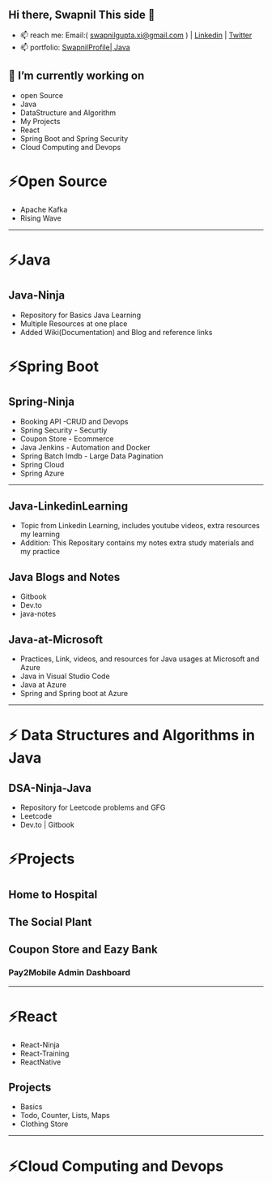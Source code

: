 ## Hi there, Swapnil This side 👋
- 📫 reach me: Email:( swapnilgupta.xi@gmail.com ) | [Linkedin](https://bit.ly/swapnilLinkedin) | [Twitter](https://twitter.com/Insanity_xi)
- 📫 portfolio: [SwapnilProfile| Java](https://bit.ly/swapnilProfile)  

## 🔭 I’m currently working on 
- open Source 
- Java 
- DataStructure and Algorithm 
- My Projects
- React 
- Spring Boot and Spring Security
- Cloud Computing and Devops

# ⚡Open Source
- Apache Kafka
- Rising Wave

<hr/>

# ⚡Java 

## Java-Ninja 
- Repository for Basics Java Learning 
- Multiple Resources at one place
- Added Wiki(Documentation) and Blog and reference links
  
# ⚡Spring Boot

## Spring-Ninja 
- Booking API -CRUD and Devops
- Spring Security - Securtiy 
- Coupon Store - Ecommerce
- Java Jenkins - Automation and Docker
- Spring Batch Imdb - Large Data Pagination
- Spring Cloud 
- Spring Azure
<hr/>

## Java-LinkedinLearning
- Topic from Linkedin Learning, includes youtube videos, extra resources my learning
- Addition: This Repositary contains my notes extra study materials and my practice

## Java Blogs and Notes 
- Gitbook 
- Dev.to
- java-notes

## Java-at-Microsoft
- Practices, Link, videos, and resources for Java usages at Microsoft and Azure
- Java in Visual Studio Code 
- Java at Azure 
- Spring and Spring boot at Azure

<hr/>

# ⚡ Data Structures and Algorithms in Java

## DSA-Ninja-Java
- Repository for Leetcode problems and GFG
- Leetcode
- Dev.to | Gitbook

# ⚡Projects
## Home to Hospital
## The Social Plant 
## Coupon Store and Eazy Bank
### Pay2Mobile Admin Dashboard
<hr/>

# ⚡React
- React-Ninja 
- React-Training 
- ReactNative 
## Projects 
  - Basics 
  - Todo, Counter, Lists, Maps
  - Clothing Store 

<hr/>

# ⚡Cloud Computing and Devops

<!--
**swapnilxi/swapnilxi** is a ✨ _special_ ✨ repository because its `README.md` (this file) appears on your GitHub profile.

Here are some ideas to get you started:


- 🌱 I’m currently learning ...
- 👯 I’m looking to collaborate on ...
- 🤔 I’m looking for help with ...
- 💬 Ask me about ...
- 📫 How to reach me: ...
- 😄 Pronouns: ...
- ⚡ Fun fact: ...
-->
